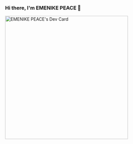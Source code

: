 ### Hi there, I'm EMENIKE PEACE 👋
<a href="https://app.daily.dev/emenikepeace"><img src="https://api.daily.dev/devcards/4571d498c9e846e98b1c49e98423c449.png?r=rhk" width="400" alt="EMENIKE PEACE's Dev Card"/></a>
<!--
**emenikepeace/emenikepeace** is a ✨ _special_ ✨ repository because its `README.md` (this file) appears on your GitHub profile.

Here are some ideas to get you started:

- 🔭 I’m currently working on ...
- 🌱 I’m currently learning ...
- 👯 I’m looking to collaborate on ...
- 🤔 I’m looking for help with ...
- 💬 Ask me about ...
- 📫 How to reach me: ...
- 😄 Pronouns: ...
- ⚡ Fun fact: ...
-->
